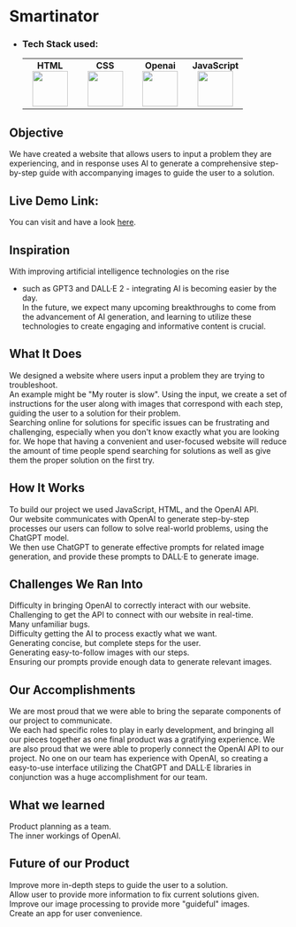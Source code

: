 # Smartinator

- ### Tech Stack used:
	<center>
		<table>
			<tbody>
				<tr>
					<td width="25%" align="center">
						<span><strong>HTML</strong></span><br/>
						<img height="64px" width="64px" src="https://clipartcraft.com/images/html5-logo-html-5.png">
					</td>
					<td width="25%" align="center">
						<span><strong>CSS</strong></span><br/>
						<img height="64px" width="64px" src="https://w7.pngwing.com/pngs/696/424/png-transparent-logo-css-css3.png">
					</td>
          				<td width="25%" align="center">
						<span><strong>Openai</strong></span><br/>
						<img height="64px" width="64px" src="https://external-content.duckduckgo.com/iu/?u=https%3A%2F%2Fstatic.vecteezy.com%2Fsystem%2Fresources%2Fpreviews%2F022%2F227%2F351%2Foriginal%2Fopenai-chatgpt-logo-icon-free-png.png&f=1&nofb=1&ipt=a7ab6ff713004117835fa60a42ca3a9490a091755d1379ae3980cb5de5579c08&ipo=images">
					</td>
          				<td width="25%" align="center">
						<span><strong>JavaScript</strong></span><br/>
						<img height="64px" width="64px" src="https://openclipart.org/image/800px/272343">
					</td>
				</tr>
			</tbody>
		</table>
	</center>
## Objective
We have created a website that allows users to input a problem they are experiencing, and in response uses AI to generate a comprehensive step-by-step guide with accompanying images to guide the user to a solution.


## Live Demo Link:
You can visit and have a look <a href="https://jatinchaudhary0319.github.io/Instruction_Generator_Tool/" target="_blank" rel="noopener noreferrer">here</a>.

## Inspiration
With improving artificial intelligence technologies on the rise <br />
- such as GPT3 and DALL·E 2 - integrating AI is becoming easier by the day. <br />
In the future, we expect many upcoming breakthroughs to come from the advancement of AI generation, and learning to utilize these technologies to create engaging and informative content is crucial.

## What It Does
We designed a website where users input a problem they are trying to troubleshoot. <br />
An example might be "My router is slow". Using the input, we create a set of instructions for the user along with images that correspond with each step, guiding the user to a solution for their problem. <br />
Searching online for solutions for specific issues can be frustrating and challenging, especially when you don't know exactly what you are looking for. We hope that having a convenient and user-focused website will reduce the amount of time people spend searching for solutions as well as give them the proper solution on the first try.

## How It Works
To build our project we used JavaScript, HTML, and the OpenAI API. <br />
Our website communicates with OpenAI to generate step-by-step processes our users can follow to solve real-world problems, using the ChatGPT model. <br />
We then use ChatGPT to generate effective prompts for related image generation, and provide these prompts to DALL·E to generate image.

## Challenges We Ran Into
Difficulty in bringing OpenAI to correctly interact with our website. <br />
Challenging to get the API to connect with our website in real-time. <br />
Many unfamiliar bugs. <br />
Difficulty getting the AI to process exactly what we want. <br />
Generating concise, but complete steps for the user. <br />
Generating easy-to-follow images with our steps. <br />
Ensuring our prompts provide enough data to generate relevant images. <br />

## Our Accomplishments
We are most proud that we were able to bring the separate components of our project to communicate. <br />
We each had specific roles to play in early development, and bringing all our pieces together as one final product was a gratifying experience. We are also proud that we were able to properly connect the OpenAI API to our project. No one on our team has experience with OpenAI, so creating a easy-to-use interface utilizing the ChatGPT and DALL·E libraries in conjunction was a huge accomplishment for our team.

## What we learned
Product planning as a team. <br />
The inner workings of OpenAI.

## Future of our Product
Improve more in-depth steps to guide the user to a solution. <br />
Allow user to provide more information to fix current solutions given. <br />
Improve our image processing to provide more "guideful" images. <br />
Create an app for user convenience.
